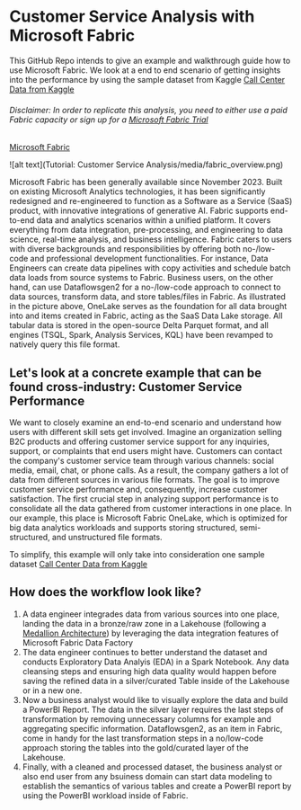 # Customer Service Analysis with Microsoft Fabric
This GitHub Repo intends to give an example and walkthrough guide how to use Microsoft Fabric. We look at a end to end scenario of getting insights into the performance by using the sample dataset from Kaggle [Call Center Data from Kaggle](https://www.kaggle.com/datasets/satvicoder/call-center-data?resource=download)

###### Disclaimer: In order to replicate this analysis, you need to either use a paid Fabric capacity or sign up for a [Microsoft Fabric Trial](https://learn.microsoft.com/en-us/fabric/get-started/fabric-trial)

[Microsoft Fabric](https://www.microsoft.com/en-us/microsoft-fabric)

![alt text](Tutorial: Customer Service Analysis/media/fabric_overview.png)

Microsoft Fabric has been generally available since November 2023. Built on existing Microsoft Analytics technologies, it has been significantly redesigned and re-engineered to function as a Software as a Service (SaaS) product, with innovative integrations of generative AI. Fabric supports end-to-end data and analytics scenarios within a unified platform. It covers everything from data integration, pre-processing, and engineering to data science, real-time analysis, and business intelligence. Fabric caters to users with diverse backgrounds and responsibilities by offering both no-/low-code and professional development functionalities. For instance, Data Engineers can create data pipelines with copy activities and schedule batch data loads from source systems to Fabric. Business users, on the other hand, can use Dataflowsgen2 for a no-/low-code approach to connect to data sources, transform data, and store tables/files in Fabric. As illustrated in the picture above, OneLake serves as the foundation for all data brought into and items created in Fabric, acting as the SaaS Data Lake storage. All tabular data is stored in the open-source Delta Parquet format, and all engines (TSQL, Spark, Analysis Services, KQL) have been revamped to natively query this file format.

## Let's look at a concrete example that can be found cross-industry: Customer Service Performance
We want to closely examine an end-to-end scenario and understand how users with different skill sets get involved. Imagine an organization selling B2C products and offering customer service support for any inquiries, support, or complaints that end users might have. Customers can contact the company's customer service team through various channels: social media, email, chat, or phone calls. As a result, the company gathers a lot of data from different sources in various file formats. The goal is to improve customer service performance and, consequently, increase customer satisfaction. The first crucial step in analyzing support performance is to consolidate all the data gathered from customer interactions in one place. In our example, this place is Microsoft Fabric OneLake, which is optimized for big data analytics workloads and supports storing structured, semi-structured, and unstructured file formats.

To simplify, this example will only take into consideration one sample dataset [Call Center Data from Kaggle](https://www.kaggle.com/datasets/satvicoder/call-center-data?resource=download)

## How does the workflow look like?
1) A data engineer integrades data from various sources into one place, landing the data in a bronze/raw zone in a Lakehouse (following a [Medallion Architecture](https://learn.microsoft.com/en-us/azure/databricks/lakehouse/medallion)) by leveraging the data integration features of Microsoft Fabric Data Factory
2) The data engineer continues to better understand the dataset and conducts Exploratory Data Analyis (EDA) in a Spark Notebook. Any data cleansing steps and ensuring high data quality would happen before saving the refined data in a silver/curated Table inside of the Lakehouse or in a new one.
3) Now a business analyst would like to visually explore the data and build a PowerBI Report. The data in the silver layer requires the last steps of transformation by removing unnecessary columns for example and aggregating specific information. Dataflowsgen2, as an item in Fabric, come in handy for the last transformation steps in a no/low-code approach storing the tables into the gold/curated layer of the Lakehouse.
4) Finally, with a cleaned and processed dataset, the business analyst or also end user from any bsuiness domain can start data modeling to establish the semantics of various tables and create a PowerBI report by using the PowerBI workload inside of Fabric.

<!--- ## Prerequisites
- You need a Microsoft Fabric subscription or sign up for a free [Microsoft Fabric Trial](https://learn.microsoft.com/en-gb/fabric/enterprise/licenses)
- Sign in to [Microsoft Fabric](https://fabric.microsoft.com/)
- Navigate on the left side to the "Create" button and create a new Lakehouse by following the steps in this [tutorial](https://learn.microsoft.com/en-gb/fabric/data-engineering/create-lakehouse)

## Step by Step guide for customer service analysis
### 1. Load Data 
Data Engineers can use the [Data Factory](https://learn.microsoft.com/en-us/fabric/get-started/fabric-trial) feature inside of Fabric to ingest, prepare and transform data from other sources and land it into OneLake. In our example, we will upload a local file directly into the Lakehouse

In Fabric, navigate to the Data Engineering experience by clicking on the icon at the bottom left (hint: this is where you switch between all different workloads). I created the "CallCenter_LH" for our example. With the filter button on the right, you can speed up searching for specific artifacts in Fabric. I selected "Lakehouse" to only get listed all Lakehouses I created.
     
![alt text](media/enterLH.png)

Find under the Home Tab "Get Data" and select "Upload files" as shown in the screenshot below. Continue with uploading the [Call Center dataset](https://www.kaggle.com/datasets/satvicoder/call-center-data?resource=download) from Kaggle
     
![alt text](media/uploadfiles.png)

Verify that the data is uploaded successuflly by clicking the "Refresh" icon and locate the csv file under the "Files" section. As the file is in csv format, it is stored under the "Files" section vs the "table" section. The File section can contains various file formats like csvs, images, parquet and more. The "Table" section contains refined and consolidated data that is ready for business analysis in the delta parquet format.

![alt_text](media/uploadedfile.png)
   
### 2. Process Data
Once the data is uploaded, it can be used and processed by other engines within Fabric, e.g. the SQL engine in the Data Warehouse workload or the KQL engine in the Real-Time Analytics workload etc. For example, merging and pre-processing different dataset can be achieved with code in a Spark Notebook inside the [Synapse Data Engineering experience](https://learn.microsoft.com/en-us/fabric/data-engineering/data-engineering-overview) and/or via the no-/low-code approach of Data Flows Gen2 insith the [Data Factory workload](https://learn.microsoft.com/en-us/fabric/data-factory/create-first-dataflow-gen2). We will first process the csv file of "File" section and then load it into a table into the "Table" section with a Spark Notebook. 

Create a Notebook

![alt_text](media/createnotebook.png)

Make sure your Lakehouse is attached and you selected PySpark (Python) as the language

![alt text](media/processcsv.png)

Insert and run the following code

```Python
#import pandas and read the call center csv file from the Lakehouse
import pandas as pd

cc = pd.read_csv("/lakehouse/default/" + "Files/Call Center Data.csv")
cc.head(5)

#renaming columns to exclude spaces
cc = cc.rename(columns= {"Incoming Calls": "incoming_calls", "Answered Calls": "answered_calls", "Answer Rate": "answer_rate", "Abandoned Calls": "abandoned_calls", "Answer Speed (AVG)": "answer_speed_avg", "Talk Duration (AVG)": "talk_duration_avg", "Waiting Time (AVG)": "waiting_time_avg", "Service Level (20 Seconds)": "servicel_level_20s"})

#drop Index column as it is unnecessary for further analysis in this case
cc = cc.drop(columns= ["Index"])

# Convert the columns with datetime information to datetime values 
cc_time = cc.copy()
cc_time[["answer_speed_avg", "talk_duration_avg", "waiting_time_avg"]] = cc_time[["answer_speed_avg", "talk_duration_avg", "waiting_time_avg"]].apply(pd.to_datetime, errors= "coerce")

#Create Spark Dataframe and write it back to the Lakehouse Tables section for PBI reporting later on
sparkDF = spark.createDataFrame(cc_time)
sparkDF.write.mode("overwrite").format("delta").save("Tables/" + "callcenter_processed")
```

Verify that the file was succeffully written in the table section by clicking on the three dots next to "Tables" and hit "Refresh"

![alt text](media/verifytable.png)

### 3. Perform some Exploratory Data Analysis
Let's continue with some EDA to better understand the data and retrieve some insights. You can stay in the current notebook, add the following code and run it:

```Python
#check the data types to get an overview
cc_time.dtypes

#check for null values
cc_time.isnull().sum()

#Converting datetime values into decimals for the hours, minutes, and seconds in order to have useable statistical (float) data 
cc_timefloat = cc_time.copy()
cc_timefloat['answer_speed_avg'] =  cc_timefloat['answer_speed_avg'].dt.hour * 60 + cc_timefloat['answer_speed_avg'].dt.minute + cc_timefloat['answer_speed_avg'].dt.second/60
cc_timefloat['talk_duration_avg'] = cc_timefloat['talk_duration_avg'].dt.hour * 60 + cc_timefloat['talk_duration_avg'].dt.minute + cc_timefloat['talk_duration_avg'].dt.second/60
cc_timefloat['waiting_time_avg'] = cc_timefloat['waiting_time_avg'].dt.hour * 60 + cc_timefloat['waiting_time_avg'].dt.minute + cc_timefloat['waiting_time_avg'].dt.second/60

#create a correlation matrix to understand how the parameters impact each other
import seaborn as sns
from matplotlib import pyplot as plt
plt.figure(figsize=(15,10)) 
sns.color_palette("dark", as_cmap=True)
sns.heatmap(cc_timefloat.corr(), annot=True, cmap='coolwarm', center = 0)

```
### 4. Data Transformation with DataFlow Gen2 
We will now make use of the no-/low-code ETL feature inside of "Data Factory" to create a new column. Navigate on the bottom left to the Data Factory workload and click on new DataFlow Gen2

![alt text](media/createdataflow.png)

Now we need to connect to our call center data we stored in the Table section in our Lakehouse. Click on "get data from a different source"

![alt text](media/dataflowgetdata.png)

Type in the search bar "Lakehouse" and click on the Lakehouse beta connector. Use the authentication kind "Organizational Account", sign in and click next.

![alt text](media/connectLH.png)

Navigate on the left to your Fabric Workspace > your Lakehouse (in my case CallCenter_LH) and select the callcenter_processed dataset and click create

![alt text](media/connectdata.png)

Now, we want to change the data type of the column "answer_rate" to decimal. Right-click on the column name, go to "change type" and click "decimal number". You will see on the right side in the Query settings field, that this step has been added.

![alt text](media/todecimal.png)

We will create a new column, "answer_rate_bucket", that will assign 4 different categories depending on the input from our column "answer_rate". Navigate at the tab bar to "Add column", then select "custom column" and a window will open. Change the name of the column we want to create to "answer_rate_bucket", change the Type to "Text" and add the following code into the field
```Python
if [answer_rate] >= 0 and [answer_rate] < 0.25 then "0-24%"
    else if [answer_rate] >= 0.25 and [answer_rate] < 0.5 then "25-49%"
    else if [answer_rate] >= 0.5 and [answer_rate] < 0.75 then "50-74%"
    else if [answer_rate] >= 0.75 and [answer_rate] < 1 then "75-99%"
    else if [answer_rate] = 1 then "100%"
    else "Other"
```
![alt text](media/customcolumn.png)

Verify that the step (custom column) has been added to the flow and you can see also the column in the data preview with inputs. Now we bring this data back to the Lakehouse. On the right bottom click to add a data destination and select "Lakehouse"

![alt text](media/datadestination.png)

Follow the wizward to authenticate the same way you did for connecting to the data source Lakehouse earlier (beginning of Step 4). Now we will bring the data into a new table in the same Lakehouse but with a different name so we can later on identify the dataset.

![alt text](media/LHdestination.png)

Click on next and keep the settings are they are (Update method = replace) and the source types should be correctly identified. Click on save settings. Back on the Power Query screen, locate on the bottom right the "Publish" button and click to publish now.


### 5. Create PowerBI Report
With Microsoft Fabric PowerBI, a new connection mode has been introduced: [Direct Lake Mode]([https://learn.microsoft.com/en-us/fabric/data-engineering/lakehouse-pbi-reporting](https://learn.microsoft.com/en-us/power-bi/enterprise/directlake-overview)). This capability allows very fast BI visualization on large datasets by loading parquet files directly from the Data Lake into the PBI engine, without the necessity to query a Lakehouse endpoint nor importing data into a PowerBI dataset. In order to create a Direct Lake dataset, we need to go back to our Lakehouse we have been working on in the previous steps (switch back on the left bottom to the Data Engineering icon and select your Lakehouse). From there you should verify that your table transformed in Step 4 with Dataflows Gen2 has been saved. 

Next, click on "New Power BI dataset" and select the table that has been created after Step 4 from the Dataflow transformation (you can verify by spotting the "answer_rate_bucket" column) and click "confirm". 

![alt text](media/newPBIdataset.png)

Now we would have the opportunity to do some data modelling and create relationships between several tables. In this case, we skip it as we just have one table and click on "New Report"

![alt text](media/newreport.png)

By expanding the table on the right side in PowerBI, you can see all the columns. Just by clicking on "answer_rate_bucket" and "answered calls", automatically a visual table is created. Feel free to explore and create further tiles to explore the data

![alt text](media/newtile.png) --->


